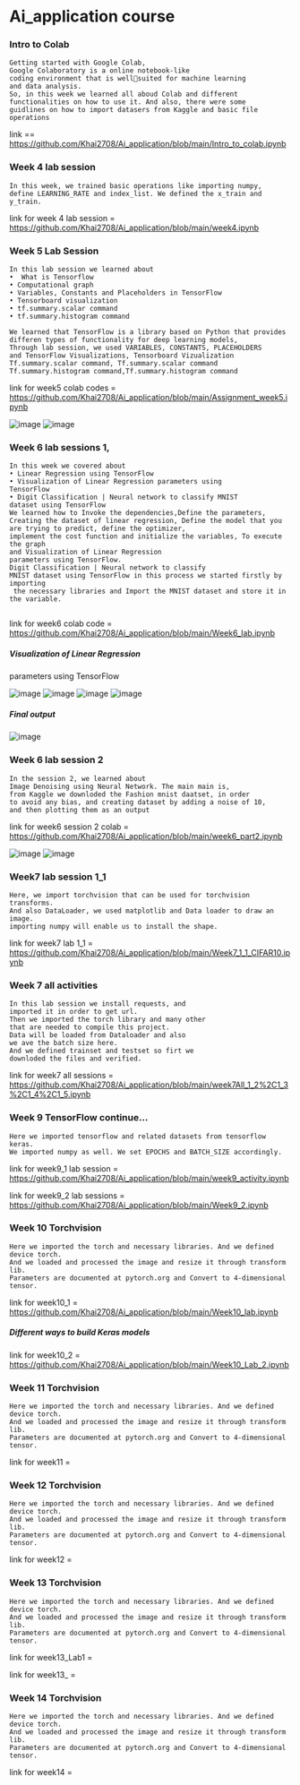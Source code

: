 # Ai_application course
### Intro to Colab
```
Getting started with Google Colab,
Google Colaboratory is a online notebook-like
coding environment that is wellsuited for machine learning
and data analysis.
So, in this week we learned all aboud Colab and different
functionalities on how to use it. And also, there were some
guidlines on how to import datasers from Kaggle and basic file operations
```
link == https://github.com/Khai2708/Ai_application/blob/main/Intro_to_colab.ipynb

### Week 4 lab session
```
In this week, we trained basic operations like importing numpy,
define LEARNING_RATE and index_list. We defined the x_train and y_train.
```
link for week 4 lab session = https://github.com/Khai2708/Ai_application/blob/main/week4.ipynb

### Week 5 Lab Session
```
In this lab session we learned about
•  What is Tensorflow
• Computational graph
• Variables, Constants and Placeholders in TensorFlow
• Tensorboard visualization
• tf.summary.scalar command
• tf.summary.histogram command

We learned that TensorFlow is a library based on Python that provides differen types of functionality for deep learning models,
Through lab session, we used VARIABLES, CONSTANTS, PLACEHOLDERS
and TensorFlow Visualizations, Tensorboard Vizualization
Tf.summary.scalar command, Tf.summary.scalar command
Tf.summary.histogram command,Tf.summary.histogram command
```
link for week5 colab codes = https://github.com/Khai2708/Ai_application/blob/main/Assignment_week5.ipynb

![image](https://user-images.githubusercontent.com/90145797/197144570-a4dcf1a1-5ee9-4571-8b81-ff2b67f78bcf.png)
![image](https://user-images.githubusercontent.com/90145797/197144602-65be6ff0-3a5f-4e67-be8e-1db69c5182bd.png)

### Week 6 lab sessions 1,

```
In this week we covered about
• Linear Regression using TensorFlow
• Visualization of Linear Regression parameters using 
TensorFlow
• Digit Classification | Neural network to classify MNIST 
dataset using TensorFlow
We learned how to Invoke the dependencies,Define the parameters,
Creating the dataset of linear regression, Define the model that you are trying to predict, define the optimizer, 
implement the cost function and initialize the variables, To execute the graph
and Visualization of Linear Regression 
parameters using TensorFlow.
Digit Classification | Neural network to classify 
MNIST dataset using TensorFlow in this process we started firstly by importing 
 the necessary libraries and Import the MNIST dataset and store it in the variable.
 
```
link for week6 colab code = https://github.com/Khai2708/Ai_application/blob/main/Week6_lab.ipynb

##### Visualization of Linear Regression 
parameters using TensorFlow 

![image](https://user-images.githubusercontent.com/90145797/197147065-acf25a47-37f4-41bd-a14b-67693c2d4eaf.png)
![image](https://user-images.githubusercontent.com/90145797/197147087-91a59678-0064-4b6a-afe4-1b31a9317bbf.png)
![image](https://user-images.githubusercontent.com/90145797/197147135-2dfa5423-47f8-4f9a-a7b8-9e84ec738318.png)
![image](https://user-images.githubusercontent.com/90145797/197147175-ecae0b87-22e4-4d43-966e-cb41c884b8fa.png)

##### Final output
![image](https://user-images.githubusercontent.com/90145797/197147268-0e16b67b-8cb7-47c0-9bba-ff7d239b6991.png)

### Week 6 lab session 2
```
In the session 2, we learned about
Image Denoising using Neural Network. The main main is, 
from Kaggle we downloded the Fashion mnist daatset, in order
to avoid any bias, and creating dataset by adding a noise of 10, 
and then plotting them as an output
```
link for week6 session 2 colab = https://github.com/Khai2708/Ai_application/blob/main/week6_part2.ipynb

![image](https://user-images.githubusercontent.com/90145797/197148799-6b520527-a12b-4640-9c6a-5e7d8c637809.png)
![image](https://user-images.githubusercontent.com/90145797/204461757-4d8b85e1-ad86-487a-bfec-ba1610552dec.png)


### Week7 lab session 1_1
```
Here, we import torchvision that can be used for torchvision transforms. 
And also DataLoader, we used matplotlib and Data loader to draw an image.
importing numpy will enable us to install the shape. 
```
link for week7 lab 1_1 = https://github.com/Khai2708/Ai_application/blob/main/Week7_1_1_CIFAR10.ipynb

### Week 7 all activities
```
In this lab session we install requests, and 
imported it in order to get url.
Then we imported the torch library and many other 
that are needed to compile this project. 
Data will be loaded from Dataloader and also 
we ave the batch size here. 
And we defined trainset and testset so firt we 
downloded the files and verified.
```
link for week7 all sessions = https://github.com/Khai2708/Ai_application/blob/main/week7All_1_2%2C1_3%2C1_4%2C1_5.ipynb

### Week 9 TensorFlow continue...
```
Here we imported tensorflow and related datasets from tensorflow keras.
We imported numpy as well. We set EPOCHS and BATCH_SIZE accordingly.
```
link for week9_1 lab session = https://github.com/Khai2708/Ai_application/blob/main/week9_activity.ipynb

link for week9_2 lab sessions = https://github.com/Khai2708/Ai_application/blob/main/Week9_2.ipynb

### Week 10 Torchvision
```
Here we imported the torch and necessary libraries. And we defined device torch.
And we loaded and processed the image and resize it through transform lib.
Parameters are documented at pytorch.org and Convert to 4-dimensional tensor.
```
link for week10_1 = https://github.com/Khai2708/Ai_application/blob/main/Week10_lab.ipynb

##### Different ways to build Keras models
link for week10_2 = 
https://github.com/Khai2708/Ai_application/blob/main/Week10_Lab_2.ipynb

### Week 11 Torchvision
```
Here we imported the torch and necessary libraries. And we defined device torch.
And we loaded and processed the image and resize it through transform lib.
Parameters are documented at pytorch.org and Convert to 4-dimensional tensor.
```
link for week11 = 

### Week 12 Torchvision
```
Here we imported the torch and necessary libraries. And we defined device torch.
And we loaded and processed the image and resize it through transform lib.
Parameters are documented at pytorch.org and Convert to 4-dimensional tensor.
```
link for week12 = 

### Week 13 Torchvision
```
Here we imported the torch and necessary libraries. And we defined device torch.
And we loaded and processed the image and resize it through transform lib.
Parameters are documented at pytorch.org and Convert to 4-dimensional tensor.
```
link for week13_Lab1 = 

link for week13_ = 


### Week 14 Torchvision
```
Here we imported the torch and necessary libraries. And we defined device torch.
And we loaded and processed the image and resize it through transform lib.
Parameters are documented at pytorch.org and Convert to 4-dimensional tensor.
```
link for week14 = 
